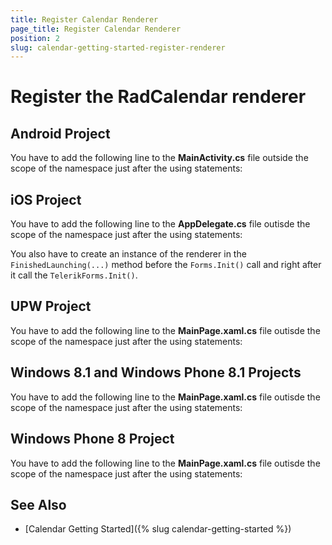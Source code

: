 ```yaml
---
title: Register Calendar Renderer
page_title: Register Calendar Renderer
position: 2
slug: calendar-getting-started-register-renderer
---
```


# Register the RadCalendar renderer

## Android Project

You have to add the following line to the **MainActivity.cs** file outside the scope of the namespace just after the using statements:

<snippet id='calendar-getting-started-android-renderer'/>

## iOS Project

You have to add the following line to the **AppDelegate.cs** file outisde the scope of the namespace just after the using statements:

<snippet id='calendar-getting-started-ios-renderer'/>

You also have to create an instance of the renderer in the `FinishedLaunching(...)` method before the `Forms.Init()` call and right after it call the `TelerikForms.Init()`.

<snippet id='calendar-getting-started-ios-init'/>
    
## UPW Project

You have to add the following line to the **MainPage.xaml.cs** file outisde the scope of the namespace just after the using statements:

<snippet id='calendar-getting-started-uwp-renderer'/>

## Windows 8.1 and Windows Phone 8.1 Projects

You have to add the following line to the **MainPage.xaml.cs** file outisde the scope of the namespace just after the using statements:

<snippet id='calendar-getting-started-winrt-renderer'/>

## Windows Phone 8 Project

You have to add the following line to the **MainPage.xaml.cs** file outisde the scope of the namespace just after the using statements:

<snippet id='calendar-getting-started-wp8-renderer'/>


## See Also

- [Calendar Getting Started]({% slug calendar-getting-started %})
